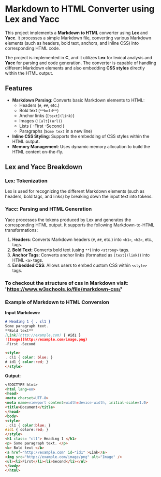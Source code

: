 # Markdown to HTML Converter using Lex and Yacc

This project implements a **Markdown to HTML** converter using **Lex** and **Yacc**. It processes a simple Markdown file, converting various Markdown elements (such as headers, bold text, anchors, and inline CSS) into corresponding HTML code.

The project is implemented in **C**, and it utilizes **Lex** for lexical analysis and **Yacc** for parsing and code generation. The converter is capable of handling different Markdown elements and also embedding **CSS styles** directly within the HTML output.

## Features

- **Markdown Parsing**: Converts basic Markdown elements to HTML:
  - Headers (`#`, `##`, etc.)
  - Bold text (`**bold**`)
  - Anchor links (`[text](link)`)
  - Images (`![alt](url)`)
  - Lists ( -First -Second )
  - Paragraphs (`Some text` in a new line)
- **Inline CSS Styling**: Supports the embedding of CSS styles within the HTML output.
- **Memory Management**: Uses dynamic memory allocation to build the HTML content on-the-fly.
  
## Lex and Yacc Breakdown

### Lex: Tokenization
Lex is used for recognizing the different Markdown elements (such as headers, bold tags, and links) by breaking down the input text into tokens.

### Yacc: Parsing and HTML Generation
Yacc processes the tokens produced by Lex and generates the corresponding HTML output. It supports the following Markdown-to-HTML transformations:
1. **Headers**: Converts Markdown headers (`#`, `##`, etc.) into `<h1>`, `<h2>`, etc., tags.
2. **Bold Text**: Converts bold text (using `**`) into `<strong>` tags.
3. **Anchor Tags**: Converts anchor links (formatted as `[text](link)`) into HTML `<a>` tags.
4. **Embedded CSS**: Allows users to embed custom CSS within `<style>` tags.

### To checkout the structure of css in Markdown visit: 'https://www.w3schools.io/file/markdown-css/'

### Example of Markdown to HTML Conversion

**Input Markdown:**
```markdown
# Heading 1 { . cl1 }
Some paragraph text.
**Bold text**
[Link](http://example.com) { #id1 }
![Image](http://example.com/image.png)
-First -Second

<style>
. cl1 { color: blue; }
# id1 { color:red; }
</style>

```
**Output:**
```markdown
<!DOCTYPE html>                                                                                                                                          
<html lang=en>                                                                                                                                           
<head>                                                                                                                                                   
<meta charset=UTF-8>                                                                                                                                     
<meta name=viewport content=width=device-width, initial-scale=1.0>                                                                                       
<title>Document</title>                                                                                                                                  
</head>                                                                                                                                
<body>
<style>
. cl1 { color:blue; }
#id1 { colore:red; }
</style>
<h1 class= "cl1"> Heading 1 </h1>
<p> Some paragraph text. </p>
<b> Bold text </b>
<a href="http://example.com" id="id1" >Link</a>
<img src="http://example.com/image/png" alt="Image" />
<ul><li>First</li><li>Second</li></ul>
</body>                                                                                                                                                  
</html>

